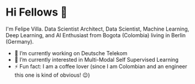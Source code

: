 # Hi Fellows :wave:

I'm Felipe Villa. Data Scientist Architect, Data Scientist, Machine Learning, Deep Learning, and AI Enthusiast from Bogota (Colombia) living in Berlin (Germany).

- 🔭 I’m currently working on Deutsche Telekom
- 🌱 I’m currently interested in Multi-Modal Self Supervised Learning
- ⚡ Fun fact: I am a coffee lover (since I am Colombian and an engineer this one is kind of obvious! 😉)


